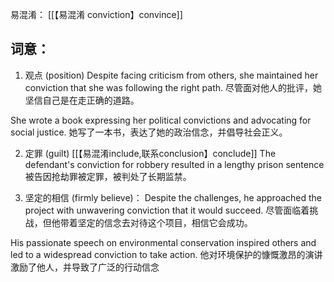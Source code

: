 易混淆： [[【易混淆 conviction】convince]]

## 词意：
1. 观点 (position)
Despite facing criticism from others, she maintained her conviction that she was following the right path.
尽管面对他人的批评，她坚信自己是在走正确的道路。

She wrote a book expressing her political convictions and advocating for social justice.
她写了一本书，表达了她的政治信念，并倡导社会正义。

2. 定罪 (guilt) [[【易混淆include,联系conclusion】conclude]]
The defendant's conviction for robbery resulted in a lengthy prison sentence
被告因抢劫罪被定罪，被判处了长期监禁。

3. 坚定的相信 (firmly believe)：
Despite the challenges, he approached the project with unwavering conviction that it would succeed.
尽管面临着挑战，但他带着坚定的信念去对待这个项目，相信它会成功。

His passionate speech on environmental conservation inspired others and led to a widespread conviction to take action.
他对环境保护的慷慨激昂的演讲激励了他人，并导致了广泛的行动信念